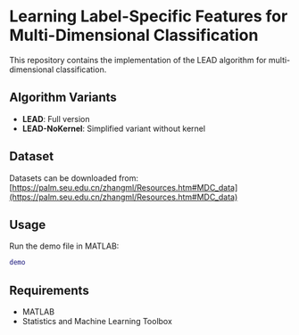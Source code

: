 # Learning Label-Specific Features for Multi-Dimensional Classification

This repository contains the implementation of the LEAD algorithm for multi-dimensional classification.

## Algorithm Variants

- **LEAD**: Full version
- **LEAD-NoKernel**: Simplified variant without kernel

## Dataset

Datasets can be downloaded from: [https://palm.seu.edu.cn/zhangml/Resources.htm#MDC_data](https://palm.seu.edu.cn/zhangml/Resources.htm#MDC_data)

## Usage

Run the demo file in MATLAB:
```matlab
demo
```

## Requirements

- MATLAB
- Statistics and Machine Learning Toolbox
